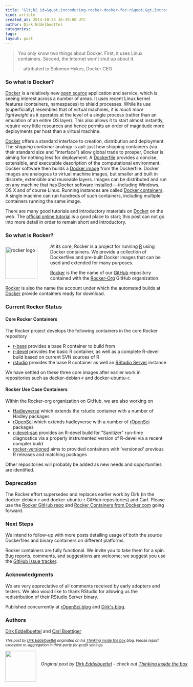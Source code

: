 ```yaml
---
title: "&lt;h2 id=&quot;introducing-rocker-docker-for-r&quot;&gt;Introducing Rocker: Docker for R&lt;/h2&gt;"
kind: article
created_at: 2014-10-23 16:39:00 UTC
author: Dirk Eddelbuettel
categories: 
tags: 
layout: post
---
```

<blockquote>
<p>You only know two things about Docker. First, it uses Linux<br />containers. Second, the Internet won't shut up about it.</p>
<p>-- attributed to Solomon Hykes, Docker CEO</p>
</blockquote>
<h3 id="so-what-is-docker">So what is Docker?</h3>
<p><a href="http://www.docker.com">Docker</a> is a relatively new <a href="https://github.com/docker/docker/tree/master/LICENSE">open source</a> application and service, which is seeing interest across a number of areas. It uses recent Linux kernel features (containers, namespaces) to shield processes. While its use (superficially) resembles that of virtual machines, it is <em>much more lightweight</em> as it operates at the level of a single process (rather than an emulation of an entire OS layer). This also allows it to start almost instantly, require very little resources and hence permits an order of magnitude more deployments per host than a virtual machine.</p>
<p><a href="http://www.docker.com">Docker</a> offers a standard interface to creation, distribution and deployment. The <em>shipping container</em> analogy is apt: just how shipping containers (via their standard size and &quot;interface&quot;) allow global trade to prosper, Docker is aiming for nothing less for deployment. A <a href="https://docs.docker.com/articles/dockerfile_best-practices/">Dockerfile</a> provides a concise, extensible, and executable description of the computational environment. Docker software then builds a <a href="https://docs.docker.com/userguide/dockerimages/">Docker image</a> from the Dockerfile. Docker images are analogous to virtual machine images, but smaller and built in discrete, extensible and reuseable layers. Images can be distributed and run on any machine that has Docker software installed---including Windows, OS X and of course Linux. Running instances are called <a href="https://docs.docker.com/userguide/usingdocker/">Docker containers</a>. A single machine can run hundreds of such containers, including multiple containers running the same image.</p>
<p>There are many good tutorials and introductory materials on <a href="http://www.docker.com">Docker</a> on the web. The <a href="https://www.docker.com/tryit/">official online tutorial</a> is a good place to start; this post can not go into more detail in order to remain short and introductory.</p>
<h3 id="so-what-is-rocker">So what is Rocker?</h3>
<p><img alt="rocker logo"
     style="float:left;margin:10px 40px 10px 0;"
     width="100" height="100"
     src="https://en.gravatar.com/userimage/73204427/563567819bd642c7a9e3af9d8ddb7581.png?size=100"/></p>
<p>At its core, Rocker is a project for running <a href="http://www.r-project.org">R</a> using Docker containers. We provide a collection of Dockerfiles and pre-built Docker images that can be used and extended for many purposes.</p>
<p><a href="https://github.com/rocker-org/rocker">Rocker</a> is the the name of our <a href="https://github.com/">GitHub</a> repository contained with the <a href="https://github.com/rocker-org">Rocker-Org</a> GitHub organization.</p>
<p><a href="https://hub.docker.com/account/organizations/rocker/">Rocker</a> is also the name the account under which the automated builds at <a href="http://www.docker.com">Docker</a> provide containers ready for download.</p>
<h3 id="current-rocker-status">Current Rocker Status</h3>
<h4 id="core-rocker-containers">Core Rocker Containers</h4>
<p>The Rocker project develops the following containers in the core Rocker repository</p>
<ul>
<li><a href="https://registry.hub.docker.com/u/rocker/r-base/">r-base</a> provides a base R container to build from</li>
<li><a href="https://registry.hub.docker.com/u/rocker/r-devel/">r-devel</a> provides the basic R container, as well as a complete R-devel build based on current SVN sources of R</li>
<li><a href="https://registry.hub.docker.com/u/rocker/rstudio/">rstudio</a> provides the base R container as well an <a href="http://www.rstudio.com/products/rstudio/">RStudio Server</a> instance</li>
</ul>
<p>We have settled on these three core images after earlier work in repositories such as docker-debian-r and docker-ubuntu-r.</p>
<h4 id="rocker-use-case-containers">Rocker Use Case Containers</h4>
<p>Within the Rocker-org organization on GitHub, we are also working on</p>
<ul>
<li><a href="https://registry.hub.docker.com/u/rocker/hadleyverse/">Hadleyverse</a> which extends the rstudio container with a number of Hadley packages</li>
<li><a href="https://registry.hub.docker.com/u/rocker/ropensci/">rOpenSci</a> which extends hadleyverse with a number of <a href="http://ropensci.org/">rOpenSci</a> packages</li>
<li><a href="https://registry.hub.docker.com/u/rocker/r-devel-san/">r-devel-san</a> provides an R-devel build for &quot;Sanitizer&quot; run-time diagnostics via a properly instrumented version of R-devel via a recent compiler build</li>
<li><a href="https://github.com/rocker-org/rocker-versioned">rocker-versioned</a> aims to provided containers with 'versioned' previous R releases and matching packages</li>
</ul>
<p>Other repositories will probably be added as new needs and opportunities are identified.</p>
<h3 id="deprecation">Deprecation</h3>
<p>The Rocker effort supersedes and replaces earlier work by Dirk (in the docker-debian-r and docker-ubuntu-r GitHub repositories) and Carl. Please use the <a href="https://github.com/rocker-org/rocker">Rocker GitHub repo</a> and <a href="https://hub.docker.com/account/organizations/rocker/">Rocker Containers from Docker.com</a> going forward.</p>
<h3 id="next-steps">Next Steps</h3>
<p>We intend to follow-up with more posts detailing usage of both the source Dockerfiles and binary containers on different platforms.</p>
<p>Rocker containers are fully functional. We invite you to take them for a spin. Bug reports, comments, and suggestions are welcome; we suggest you use the <a href="https://github.com/rocker-org/rocker/issues">GitHub issue tracker</a>.</p>
<h3 id="acknowledgments">Acknowledgments</h3>
<p>We are very appreciative of all comments received by early adopters and testers. We also would like to thank RStudio for allowing us the redistribution of their RStudio Server binary.</p>
<p>Published concurrently at <a href="http://ropensci.org/blog/">rOpenSci blog</a> and <a href="http://dirk.eddelbuettel.com/blog">Dirk's blog</a>.</p>
<h3 id="authors">Authors</h3>
<p><a href="http://dirk.eddelbuettel.com">Dirk Eddelbuettel</a> and <a href="http://www.carlboettiger.info/">Carl Boettiger</a></p>
<p style="font-size:80%; font-style:italic;">
This post by <a href="http://dirk.eddelbuettel.com">Dirk Eddelbuettel</a> originated on his <a href="http://dirk.eddelbuettel.com/blog/">Thinking inside the box</a> blog. Please report excessive re-aggregation in third-party for-profit settings.
</p><div class="author">
  <img src="" style="width: 96px; height: 96;">
  <span style="position: absolute; padding: 32px 15px;">
    <i>Original post by <a href="http://twitter.com/">Dirk Eddelbuettel</a> - check out <a href="http://dirk.eddelbuettel.com/blog">Thinking inside the box   </a></i>
  </span>
</div>
